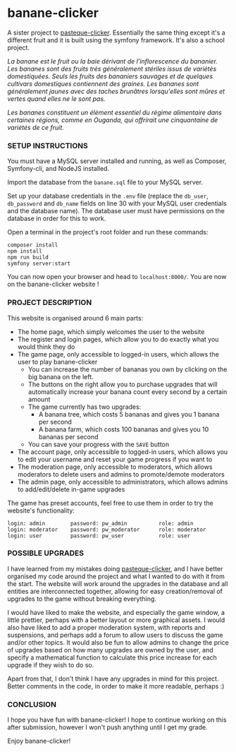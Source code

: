# banane-clicker

A sister project to [pasteque-clicker](https://www.github.com/17maiga/pasteque-clicker).
Essentially the same thing except it's a different fruit and it is built using the symfony framework. It's also a school project.

*La banane est le fruit ou la baie dérivant de l’inflorescence du bananier. Les bananes sont des fruits très généralement stériles issus de variétés domestiquées. Seuls les fruits des bananiers sauvages et de quelques cultivars domestiques contiennent des graines. Les bananes sont généralement jaunes avec des taches brunâtres lorsqu'elles sont mûres et vertes quand elles ne le sont pas.*

*Les bananes constituent un élément essentiel du régime alimentaire dans certaines régions, comme en Ouganda, qui offrirait une cinquantaine de variétés de ce fruit.*


### SETUP INSTRUCTIONS

You must have a MySQL server installed and running, as well as Composer, Symfony-cli, and NodeJS installed.

Import the database from the `banane.sql` file to your MySQL server.

Set up your database credentials in the `.env` file (replace the `db_user`, `db_password` and `db_name` fields on line 30 with your MySQL user credentials and the database name). The database user must have permissions on the database in order for this to work.

Open a terminal in the project's root folder and run these commands:

```
composer install
npm install
npm run build
symfony server:start
```
You can now open your browser and head to `localhost:8000/`. You are now on the banane-clicker website !

### PROJECT DESCRIPTION

This website is organised around 6 main parts:
- The home page, which simply welcomes the user to the website
- The register and login pages, which allow you to do exactly what you would think they do
- The game page, only accessible to logged-in users, which allows the user to play banane-clicker
  - You can increase the number of bananas you own by clicking on the big banana on the left.
  - The buttons on the right allow you to purchase upgrades that will automatically increase your banana count every second by a certain amount
  - The game currently has two upgrades:
    - A banana tree, which costs 5 bananas and gives you 1 banana per second
    - A banana farm, which costs 100 bananas and gives you 10 bananas per second
  - You can save your progress with the `SAVE` button
- The account page, only accessible to logged-in users, which allows you to edit your username and reset your game progress if you want to
- The moderation page, only accessible to moderators, which allows moderators to delete users and admins to promote/demote moderators
- The admin page, only accessible to administrators, which allows admins to add/edit/delete in-game upgrades

The game has preset accounts, feel free to use them in order to try the website's functionality:
```
login: admin        password: pw_admin          role: admin
login: moderator    password: pw_moderator      role: moderator
login: user         password: pw_user           role: user
```

### POSSIBLE UPGRADES

I have learned from my mistakes doing [pasteque-clicker](https://www.github.com/17maiga/pasteque-clicker), and I have better organised my code around the project and what I wanted to do with it from the start.
The website will work around the upgrades in the database and all entities are interconnected together, allowing for easy creation/removal of upgrades to the game without breaking everything.

I would have liked to make the website, and especially the game window, a little prettier, perhaps with a better layout or more graphical assets. 
I would also have liked to add a proper moderation system, with reports and suspensions, and perhaps add a forum to allow users to discuss the game and/or other topics.
It would also be fun to allow admins to change the price of upgrades based on how many upgrades are owned by the user, and specify a mathematical function to calculate this price increase for each upgrade if they wish to do so.

Apart from that, I don't think I have any upgrades in mind for this project.
Better comments in the code, in order to make it more readable, perhaps :)

### CONCLUSION

I hope you have fun with banane-clicker! I hope to continue working on this after submission, however I won't push anything until I get my grade.

Enjoy banane-clicker!